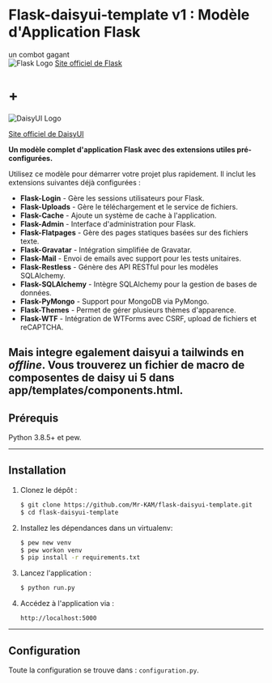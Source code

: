 <think>

# **Flask-daisyui-template v1** : Modèle d'Application Flask

un combot gagant <br>
![Flask Logo](https://upload.wikimedia.org/wikipedia/commons/3/3c/Flask_logo.svg)
[Site officiel de Flask](https://flask.palletsprojects.com/)
# +

![DaisyUI Logo](https://img.daisyui.com/images/daisyui-logo/daisyui-logotype.svg)

[Site officiel de DaisyUI](https://daisyui.com/)

**Un modèle complet d'application Flask avec des extensions utiles pré-configurées.**

Utilisez ce modèle pour démarrer votre projet plus rapidement. Il inclut les extensions suivantes déjà configurées :

* **Flask-Login** - Gère les sessions utilisateurs pour Flask.
* **Flask-Uploads** - Gère le téléchargement et le service de fichiers.
* **Flask-Cache** - Ajoute un système de cache à l'application.
* **Flask-Admin** - Interface d'administration pour Flask.
* **Flask-Flatpages** - Gère des pages statiques basées sur des fichiers texte.
* **Flask-Gravatar** - Intégration simplifiée de Gravatar.
* **Flask-Mail** - Envoi de emails avec support pour les tests unitaires.
* **Flask-Restless** - Génère des API RESTful pour les modèles SQLAlchemy.
* **Flask-SQLAlchemy** - Intègre SQLAlchemy pour la gestion de bases de données.
* **Flask-PyMongo** - Support pour MongoDB via PyMongo.
* **Flask-Themes** - Permet de gérer plusieurs thèmes d'apparence.
* **Flask-WTF** - Intégration de WTForms avec CSRF, upload de fichiers et reCAPTCHA.

Mais integre egalement daisyui a tailwinds en *offline*. Vous trouverez un fichier de macro de composentes de daisy ui 5 dans **app/templates/components.html.**
---

## Prérequis
Python 3.8.5+ et pew.

---

## Installation

1. Clonez le dépôt :
   ```bash
   $ git clone https://github.com/Mr-KAM/flask-daisyui-template.git
   $ cd flask-daisyui-template
   ```

2. Installez les dépendances dans un virtualenv:
   ```bash
   $ pew new venv
   $ pew workon venv
   $ pip install -r requirements.txt
   ```

3. Lancez l'application :
   ```bash
   $ python run.py
   ```

4. Accédez à l'application via :
   ```
   http://localhost:5000
   ```

---

## Configuration
Toute la configuration se trouve dans : `configuration.py`.
